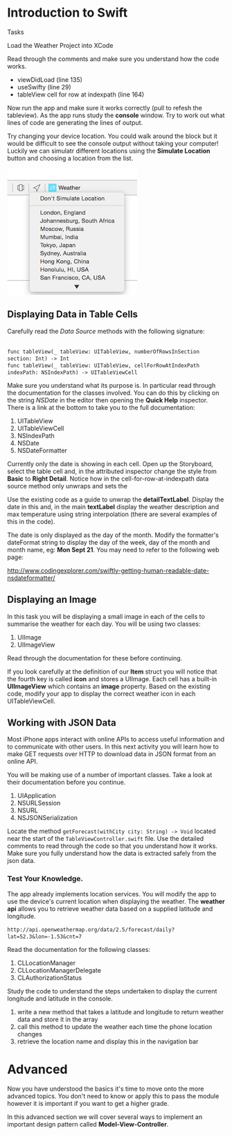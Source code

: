 # Introduction to Swift

Tasks

Load the Weather Project into XCode

Read through the comments and make sure you understand how the code works.

- viewDidLoad (line 135)
- useSwifty (line 29)
- tableView cell for row at indexpath (line 164)

Now run the app and make sure it works correctly (pull to refesh the tableview). As the app runs study the **console** window. Try to work out what lines of code are generating the lines of output.

Try changing your device location. You could walk around the block but it would be difficult to see the console output without taking your computer! Luckily we can simulatr different locations using the **Simulate Location** button and choosing a location from the list.

![Choose Location](images/choose_location.png)

## Displaying Data in Table Cells

Carefully read the *Data Source* methods with the following signature:
```

func tableView(_ tableView: UITableView, numberOfRowsInSection section: Int) -> Int
func tableView(_ tableView: UITableView, cellForRowAtIndexPath indexPath: NSIndexPath) -> UITableViewCell
```
Make sure you understand what its purpose is. In particular read through the documentation for the classes involved. You can do this by clicking on the string *NSDate* in the editor then opening the **Quick Help** inspector. There is a link at the bottom to take you to the full documentation:

1. UITableView
2. UITableViewCell
3. NSIndexPath
4. NSDate
5. NSDateFormatter

Currently only the date is showing in each cell. Open up the Storyboard, select the table cell and, in the attributed inspector change the style from **Basic** to **Right Detail**. Notice how in the cell-for-row-at-indexpath data source method only unwraps and sets the 

Use the existing code as a guide to unwrap the **detailTextLabel**. Display the date in this and, in the main **textLabel** display the weather description and max temperature using string interpolation (there are several examples of this in the code).

The date is only displayed as the day of the month. Modify the formatter's dateFormat string to display the day of the week, day of the month and month name, eg: **Mon Sept 21**. You may need to refer to the following web page:

http://www.codingexplorer.com/swiftly-getting-human-readable-date-nsdateformatter/

## Displaying an Image

In this task you will be displaying a small image in each of the cells to summarise the weather for each day. You will be using two classes:

1. UIImage
2. UIImageView

Read through the documentation for these before continuing.

If you look carefully at the definition of our **Item** struct you will notice that the fourth key is called **icon** and stores a UIImage. Each cell has a built-in **UIImageView** which contains an **image** property. Based on the existing code, modify your app to display the correct weather icon in each UITableViewCell.

## Working with JSON Data

Most iPhone apps interact with online APIs to access useful information and to communicate with other users. In this next activity you will learn how to make GET requests over HTTP to download data in JSON format from an online API.

You will be making use of a number of important classes. Take a look at their documentation before you continue.

1. UIApplication
2. NSURLSession
3. NSURL
4. NSJSONSerialization

Locate the method `getForecast(withCity city: String) -> Void` located near the start of the `TableViewController.swift` file. Use the detailed comments to read through the code so that you understand how it works. Make sure you fully understand how the data is extracted safely from the json data.

### Test Your Knowledge.

The app already implements location services. You will modify the app to use the device's current location when displaying the weather. The **weather api** allows you to retrieve weather data based on a supplied latitude and longitude.
```
http://api.openweathermap.org/data/2.5/forecast/daily?lat=52.3&lon=-1.53&cnt=7
```
Read the documentation for the following classes:

1. CLLocationManager
2. CLLocationManagerDelegate
3. CLAuthorizationStatus

Study the code to understand the steps undertaken to display the current longitude and latitude in the console.

1. write a new method that takes a latitude and longitude to return weather data and store it in the array
2. call this method to update the weather each time the phone location changes
3. retrieve the location name and display this in the navigation bar

# Advanced

Now you have understood the basics it's time to move onto the more advanced topics. You don't need to know or apply this to pass the module however it is important if you want to get a higher grade.

In this advanced section we will cover several ways to implement an important design pattern called **Model-View-Controller**.